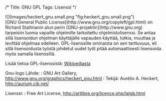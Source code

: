 /*
Title: GNU GPL
Tags: Lisenssi
*/
<div class="rightimage" markdown="1">
![](images/heckert_gnu.small.png "fig:heckert_gnu.small.png")
</div>
[GNU General Public License](http://www.gnu.org/copyleft/gpl.html) on Richard
Stallmanin alun perin [GNU-projektin](http://www.gnu.org) tarpeisiin
luoma vapaille ohjelmille tarkoitettu ohjelmistolisenssi. Se antaa sillä
lisensoidun ohjelman käyttäjälle vapauden käyttää, tutkia, muuttaa ja
levittää ohjelmaa edelleen. GPL-lisenssille ominaista on sen tarttuvuus,
eli sillä lisensoidusta työstä johdetut uudet työt pitää automaattisesti
lisensoida myös samalla lisenssillä.

Lisää tietoa GPL-lisenssistä:
[Wikipediasta](http://fi.wikipedia.org/wiki/GNU_GPL)

Gnu-logo Lähde:
:   GNU Art Gallery, <http://www.gnu.org/graphics/heckert_gnu.html>
:   Tekijä: Aurélio A. Heckert, <http://aurium.cjb.net/>

Lisenssi:
:   Free Art License, <http://artlibre.org/licence.php/lalgb.html>
